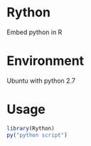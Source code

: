 # Rython

Embed python in R

# Environment

Ubuntu with python 2.7

# Usage

```r
library(Rython)
py("python script")
```

